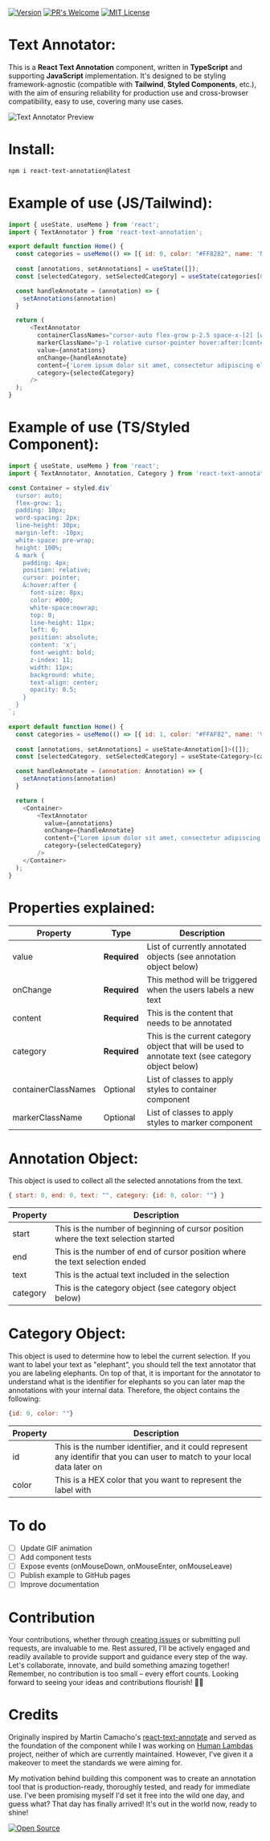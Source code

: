 [![Version](https://img.shields.io/badge/Version-0.0.9-orange)](https://www.npmjs.com/package/react-text-annotation) [![PR's Welcome](https://img.shields.io/badge/PRs-welcome-brightgreen.svg?style=flat)](http://makeapullrequest.com) [![MIT License](https://img.shields.io/badge/MIT-license-blue)](https://github.com/vlddlv/react-text-annotation/blob/main/LICENSE)


# Text Annotator:

This is a **React Text Annotation** component, written in **TypeScript** and supporting **JavaScript** implementation. It's designed to be styling framework-agnostic (compatible with **Tailwind**, **Styled Components**, etc.), with the aim of ensuring reliability for production use and cross-browser compatibility, easy to use, covering many use cases.

![Text Annotator Preview](https://founders.network/aeb5b29c-3a09-4716-a730-ac19d1f04768.gif)

# Install:

```bash
npm i react-text-annotation@latest
```

# Example of use (JS/Tailwind):
```javascript
import { useState, useMemo } from 'react';
import { TextAnnotator } from 'react-text-annotation';

export default function Home() {
  const categories = useMemo(() => [{ id: 0, color: "#FF8282", name: 'Not Allowed' }, { id: 1, color: "#FFAF82", name: 'Vehicle' }], []);
  
  const [annotations, setAnnotations] = useState([]);
  const [selectedCategory, setSelectedCategory] = useState(categories[0]);

  const handleAnnotate = (annotation) => {
    setAnnotations(annotation)
  }

  return (
      <TextAnnotator
        containerClassNames="cursor-auto flex-grow p-2.5 space-x-[2] [word-spacing:2px] leading-[30px] -ml-2.5 whitespace-pre-wrap h-full"
        markerClassName="p-1 relative cursor-pointer hover:after:[content:'x'] hover:after:font-bold hover:after:text-xs hover:after:text-black hover:after:whitespace-nowrap hover:after:top-0 hover:after:leading-3 hover:after:left-0 hover:after:absolute hover:after:z-10 hover:after:w-3 hover:after:bg-white hover:after:text-center hover:after:opacity-50"
        value={annotations}
        onChange={handleAnnotate}
        content={'Lorem ipsum dolor sit amet, consectetur adipiscing elit. Sed euismod, nunc at aliquet pharetra, sem nulla condimentum augue, id pulvinar nunc nisl et mi. Sed auctor, nunc in cursus tincidunt, sem nunc cursus nibh, a cursus mi lorem in libero. Class aptent taciti sociosqu ad litora torquent per conubia nostra, per inceptos himenaeos. Donec eget risus diam. Sed non neque elit. Sed ut imperdiet nisi. Proin condimentum fermentum nunc. Etiam pharetra, erat sed ferment'}
        category={selectedCategory}
      />
  );
}

```

# Example of use (TS/Styled Component):
```javascript
import { useState, useMemo } from 'react';
import { TextAnnotator, Annotation, Category } from 'react-text-annotation';

const Container = styled.div`
  cursor: auto;
  flex-grow: 1;
  padding: 10px;
  word-spacing: 2px;
  line-height: 30px;
  margin-left: -10px;
  white-space: pre-wrap;
  height: 100%;
  & mark {
    padding: 4px;
    position: relative;
    cursor: pointer;
    &:hover:after {
      font-size: 8px;
      color: #000;
      white-space:nowrap;
      top: 0;
      line-height: 11px;
      left: 0;
      position: absolute;
      content: 'x';
      font-weight: bold;
      z-index: 11;
      width: 11px;
      background: white;
      text-align: center;
      opacity: 0.5;
    }
  }
`;

export default function Home() {
  const categories = useMemo(() => [{ id: 1, color: "#FFAF82", name: 'Vehicle' },{ id: 2, color: "#FFD482", name: 'Airplane' }], []);
  
  const [annotations, setAnnotations] = useState<Annotation[]>([]);
  const [selectedCategory, setSelectedCategory] = useState<Category>(categories[0]);

  const handleAnnotate = (annotation: Annotation) => {
    setAnnotations(annotation)
  }

  return (
    <Container>
        <TextAnnotator
          value={annotations}
          onChange={handleAnnotate}
          content={"Lorem ipsum dolor sit amet, consectetur adipiscing elit. Sed euismod, nunc at aliquet pharetra, sem nulla condimentum augue, id pulvinar nunc nisl et mi. Sed auctor, nunc in cursus tincidunt, sem nunc cursus nibh, a cursus mi lorem in libero. Class aptent taciti sociosqu ad litora torquent per conubia nostra, per inceptos himenaeos. Donec eget risus diam. Sed non neque elit. Sed ut imperdiet nisi. Proin condimentum fermentum nunc. Etiam pharetra, erat sed ferment"}
          category={selectedCategory}
        />
    </Container>
  );
}
```

# Properties explained:
| Property                          | Type | Description |
| ------------------------------- | ----------- |----------- |
| value                           |**Required**| List of currently annotated objects (see annotation object below) |
| onChange                        |**Required**| This method will be triggered when the users labels a new text        |
| content                        |**Required**|This is the content that needs to be annotated        |
| category                        |**Required**| This is the current category object that will be used to annotate text (see category object below)        |
| containerClassNames       |Optional| List of classes to apply styles to container component |
| markerClassName           |Optional| List of classes to apply styles to marker component |


# Annotation Object:
This object is used to collect all the selected annotations from the text. 
```javascript
{ start: 0, end: 0, text: "", category: {id: 0, color: ""} }
```
| Property                          | Description |
| ------------------------------- | ----------- |
| start                           | This is the number of beginning of cursor position where the text selection started |
| end                        | This is the number of end of cursor position where the text selection ended        |
| text                        | This is the actual text included in the selection        |
| category                        | This is the category object (see category object below)        |

# Category Object:
This object is used to determine how to lebel the current selection. If you want to label your text as "elephant", you should tell the text annotator that you are labeling elephants. On top of that, it is important for the annotator to understand what is the identifier for elephants so you can later map the annotations with your internal data. Therefore, the object contains the following:
```javascript
{id: 0, color: ""}
```
| Property                          | Description |
| ------------------------------- | ----------- |
| id                           | This is the number identifier, and it could represent any identifir that you can user to match to your local data later on |
| color                        | This is a HEX color that you want to represent the label with        |


# To do
- [ ] Update GIF animation
- [ ] Add component tests
- [ ] Expose events (onMouseDown, onMouseEnter, onMouseLeave)
- [ ] Publish example to GitHub pages
- [ ] Improve documentation

# Contribution

Your contributions, whether through [creating issues](https://github.com/vlddlv/react-text-annotation/issues/new) or submitting pull requests, are invaluable to me. Rest assured, I'll be actively engaged and readily available to provide support and guidance every step of the way. Let's collaborate, innovate, and build something amazing together! Remember, no contribution is too small – every effort counts. Looking forward to seeing your ideas and contributions flourish! 🚀✨

# Credits

Originally inspired by Martin Camacho's [react-text-annotate](https://github.com/mcamac/react-text-annotate) and served as the foundation of the component while I was working on [Human Lambdas](https://github.com/Human-Lambdas/human-lambdas) project, neither of which are currently maintained. However, I've given it a makeover to meet the standards we were aiming for.

My motivation behind building this component was to create an annotation tool that is production-ready, thoroughly tested, and ready for immediate use. I've been promising myself I'd set it free into the wild one day, and guess what? That day has finally arrived! It's out in the world now, ready to shine!

[![Open Source](https://badges.frapsoft.com/os/v1/open-source.svg?v=103)](https://opensource.org/)
